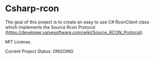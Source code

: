 # Csharp-rcon

The goal of this project is to create an easy to use C# RconClient class which implements the Source Rcon Protocol (https://developer.valvesoftware.com/wiki/Source_RCON_Protocol).

MIT License.


Current Project Status: ONGOING
